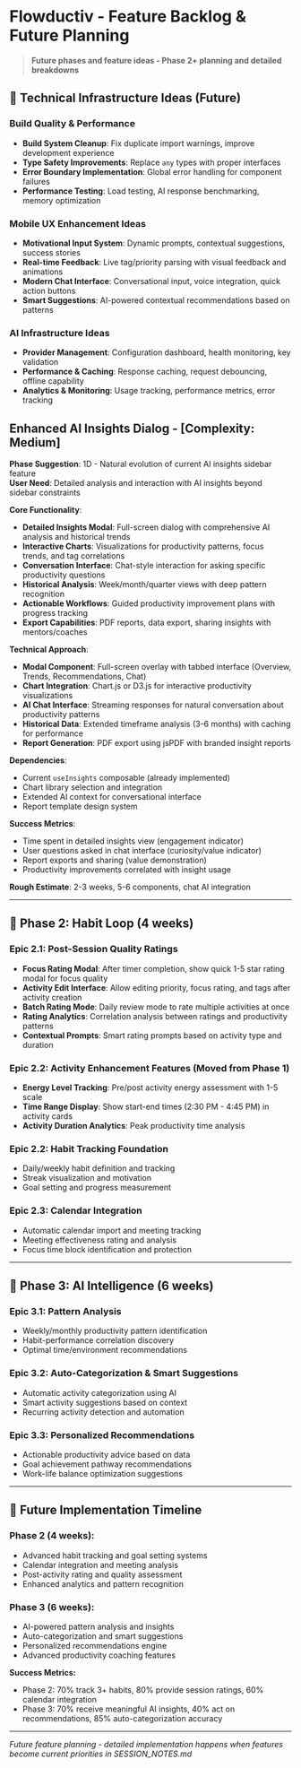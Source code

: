# Flowductiv - Feature Backlog & Future Planning

> **Future phases and feature ideas - Phase 2+ planning and detailed breakdowns**


## 🔧 **Technical Infrastructure Ideas (Future)**

### **Build Quality & Performance**
- **Build System Cleanup**: Fix duplicate import warnings, improve development experience
- **Type Safety Improvements**: Replace `any` types with proper interfaces  
- **Error Boundary Implementation**: Global error handling for component failures
- **Performance Testing**: Load testing, AI response benchmarking, memory optimization

### **Mobile UX Enhancement Ideas**
- **Motivational Input System**: Dynamic prompts, contextual suggestions, success stories
- **Real-time Feedback**: Live tag/priority parsing with visual feedback and animations
- **Modern Chat Interface**: Conversational input, voice integration, quick action buttons
- **Smart Suggestions**: AI-powered contextual recommendations based on patterns

### **AI Infrastructure Ideas**
- **Provider Management**: Configuration dashboard, health monitoring, key validation
- **Performance & Caching**: Response caching, request debouncing, offline capability  
- **Analytics & Monitoring**: Usage tracking, performance metrics, error tracking

## **Enhanced AI Insights Dialog** - [Complexity: Medium]

**Phase Suggestion**: 1D - Natural evolution of current AI insights sidebar feature  
**User Need**: Detailed analysis and interaction with AI insights beyond sidebar constraints

**Core Functionality**: 
- **Detailed Insights Modal**: Full-screen dialog with comprehensive AI analysis and historical trends
- **Interactive Charts**: Visualizations for productivity patterns, focus trends, and tag correlations  
- **Conversation Interface**: Chat-style interaction for asking specific productivity questions
- **Historical Analysis**: Week/month/quarter views with deep pattern recognition
- **Actionable Workflows**: Guided productivity improvement plans with progress tracking
- **Export Capabilities**: PDF reports, data export, sharing insights with mentors/coaches

**Technical Approach**:
- **Modal Component**: Full-screen overlay with tabbed interface (Overview, Trends, Recommendations, Chat)
- **Chart Integration**: Chart.js or D3.js for interactive productivity visualizations
- **AI Chat Interface**: Streaming responses for natural conversation about productivity patterns
- **Historical Data**: Extended timeframe analysis (3-6 months) with caching for performance
- **Report Generation**: PDF export using jsPDF with branded insight reports

**Dependencies**: 
- Current `useInsights` composable (already implemented)
- Chart library selection and integration
- Extended AI context for conversational interface
- Report template design system

**Success Metrics**:
- Time spent in detailed insights view (engagement indicator)  
- User questions asked in chat interface (curiosity/value indicator)
- Report exports and sharing (value demonstration)
- Productivity improvements correlated with insight usage

**Rough Estimate**: 2-3 weeks, 5-6 components, chat AI integration

---

## 📅 **Phase 2: Habit Loop (4 weeks)**

### **Epic 2.1: Post-Session Quality Ratings**
- **Focus Rating Modal**: After timer completion, show quick 1-5 star rating modal for focus quality
- **Activity Edit Interface**: Allow editing priority, focus rating, and tags after activity creation
- **Batch Rating Mode**: Daily review mode to rate multiple activities at once
- **Rating Analytics**: Correlation analysis between ratings and productivity patterns
- **Contextual Prompts**: Smart rating prompts based on activity type and duration

### **Epic 2.2: Activity Enhancement Features (Moved from Phase 1)**
- **Energy Level Tracking**: Pre/post activity energy assessment with 1-5 scale
- **Time Range Display**: Show start-end times (2:30 PM - 4:45 PM) in activity cards
- **Activity Duration Analytics**: Peak productivity time analysis

### **Epic 2.2: Habit Tracking Foundation**
- Daily/weekly habit definition and tracking
- Streak visualization and motivation
- Goal setting and progress measurement

### **Epic 2.3: Calendar Integration**
- Automatic calendar import and meeting tracking
- Meeting effectiveness rating and analysis
- Focus time block identification and protection

---

## 📅 **Phase 3: AI Intelligence (6 weeks)**

### **Epic 3.1: Pattern Analysis**
- Weekly/monthly productivity pattern identification
- Habit-performance correlation discovery
- Optimal time/environment recommendations

### **Epic 3.2: Auto-Categorization & Smart Suggestions**
- Automatic activity categorization using AI
- Smart activity suggestions based on context
- Recurring activity detection and automation

### **Epic 3.3: Personalized Recommendations**
- Actionable productivity advice based on data
- Goal achievement pathway recommendations
- Work-life balance optimization suggestions

---

## 🔄 **Future Implementation Timeline**

### **Phase 2 (4 weeks):**
- Advanced habit tracking and goal setting systems
- Calendar integration and meeting analysis  
- Post-activity rating and quality assessment
- Enhanced analytics and pattern recognition

### **Phase 3 (6 weeks):**
- AI-powered pattern analysis and insights
- Auto-categorization and smart suggestions
- Personalized recommendations engine
- Advanced productivity coaching features

**Success Metrics:**
- Phase 2: 70% track 3+ habits, 80% provide session ratings, 60% calendar integration
- Phase 3: 70% receive meaningful AI insights, 40% act on recommendations, 85% auto-categorization accuracy

---

*Future feature planning - detailed implementation happens when features become current priorities in SESSION_NOTES.md*